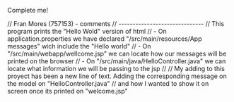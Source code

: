 Complete me!

// Fran Mores (757153) - comments
// ------------------------------
// This program prints the "Hello Wold" version of html
// - On application.properties we have declared "/src/main/resources/App messages" wich include the "Hello world"
// - On "/src/main/webapp/wellcome.jsp" we can locate how our messages will be printed on the browser
// - On "/src/main/java/HelloController.java" we can locate what information we will be passing to the jsp
//
// My adding to this proyect has been a new line of text. Adding the corresponding message on the model on "HelloController.java"
// and how I wanted to show it on screen once its printed on "welcome.jsp"

